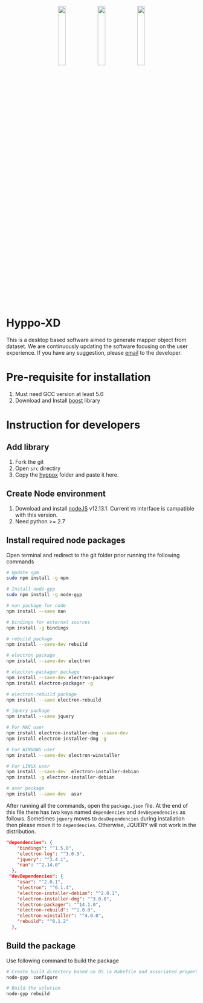 <p align="center">
  <a href="https://github.com/xperthut/Hyppo-XD/releases"><img src="https://github.com/xperthut/Hyppo-XD/blob/master/logo/logoM.png" width="20%" style="margin:0" /></a>&nbsp;<a href="https://github.com/xperthut/Hyppo-XD/releases"><img src="https://github.com/xperthut/Hyppo-XD/blob/master/logo/logoW.png" width="20%" style="margin:0" /></a>&nbsp;<a href="https://github.com/xperthut/Hyppo-XD/releases"><img src="https://github.com/xperthut/Hyppo-XD/blob/master/logo/logoL.png" width="20%" style="margin:0" /></a>
 </p>

# Hyppo-XD 
This is a desktop based software aimed to generate mapper object from dataset. We are continuously updating the software focusing on the user experience. If you have any suggestion, please [email](mailto:mhmethun@gmail.com) to the developer.

# Pre-requisite for installation
1. Must need GCC version at least 5.0
2. Download and Install [boost](https://www.boost.org/) library

# Instruction for developers
## Add library
1. Fork the git
2. Open `src` directiry
3. Copy the [hyppox](https://github.com/xperthut/HYPPO-X/tree/master/Library) folder and paste it here.

## Create Node environment
1. Download and install [nodeJS](https://nodejs.org/download/release/v12.13.1/) v12.13.1. Current `V8` interface is campatible with this version.
2. Need python >= 2.7

## Install required node packages
Open terminal and redirect to the git folder prior running the following commands
```bash
# Update npm
sudo npm install -g npm

# Install node-gyp
sudo npm install -g node-gyp

# nan package for node
npm install --save nan

# bindings for external sources
npm install -g bindings

# rebuild package
npm install --save-dev rebuild

# electron package
npm install --save-dev electron

# electron-packager package
npm install --save-dev electron-packager
npm install electron-packager -g

# electron-rebuild package
npm install --save electron-rebuild

# jquery package
npm install --save jquery

# For MAC user
npm install electron-installer-dmg --save-dev
npm install electron-installer-dmg -g

# For WINDOWS user
npm install --save-dev electron-winstaller

# For LINUX user
npm install --save-dev  electron-installer-debian
npm install -g electron-installer-debian

# asar package
npm install --save-dev  asar
```

After running all the commands, open the `package.json` file. At the end of this file there has two keys named `dependencies` and `devDependencies` as follows. Sometimes `jquery` moves to `devDependencies` during installation then please move it to `dependencies`. Otherwise, JQUERY will not work in the distribution.

```JSON
"dependencies": {
    "bindings": "^1.5.0",
    "electron-log": "^3.0.9",
    "jquery": "^3.4.1",
    "nan": "^2.14.0"
  },
 "devDependencies": {
    "asar": "^2.0.1",
    "electron": "^6.1.4",
    "electron-installer-debian": "^2.0.1",
    "electron-installer-dmg": "^3.0.0",
    "electron-packager": "^14.1.0",
    "electron-rebuild": "^1.8.8",
    "electron-winstaller": "^4.0.0",
    "rebuild": "^0.1.2"
  },
```

## Build the package
Use following command to build the package
```bash
# Create build directory based on OS (a Makefile and associated property files will be created on Unix systems and a vcxproj file will be created on Windows)
node-gyp  configure

# Build the solution
node-gyp rebuild
```

